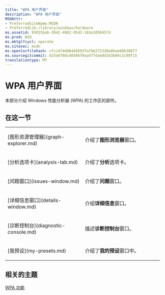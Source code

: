 ```yaml
---
title: "WPA 用户界面"
description: "WPA 用户界面"
MSHAttr:
- PreferredSiteName:MSDN
- PreferredLib:/library/windows/hardware
ms.assetid: 93015bab-3042-4982-95d2-162e105645fd
ms.prod: W10
ms.mktglfcycl: operate
ms.sitesec: msdn
ms.openlocfilehash: cfcc4f4d98445693fafb6272320e08ae0bb30877
ms.sourcegitcommit: d33e870dc4850bf0ea47fdae0d163b04c1c90f15
translationtype: MT
---
```

# <a name="wpa-user-interface"></a>WPA 用户界面


本部分介绍 Windows 性能分析器 (WPA) 的工作区的部件。

## <a name="in-this-section"></a>在这一节


<table>
<colgroup>
<col width="50%" />
<col width="50%" />
</colgroup>
<tbody>
<tr class="odd">
<td><p>[图形资源管理器](graph-explorer.md)</p></td>
<td><p>介绍了<strong>图形浏览器</strong>窗口。</p></td>
</tr>
<tr class="even">
<td><p>[分析选项卡](analysis-tab.md)</p></td>
<td><p>介绍了<strong>分析</strong>选项卡。</p></td>
</tr>
<tr class="odd">
<td><p>[问题窗口](issues-window.md)</p></td>
<td><p>介绍了<strong>问题</strong>窗口。</p></td>
</tr>
<tr class="even">
<td><p>[详细信息窗口](details-window.md)</p></td>
<td><p>介绍<strong>详细信息</strong>窗口。</p></td>
</tr>
<tr class="odd">
<td><p>[诊断控制台](diagnostic-console.md)</p></td>
<td><p>描述<strong>诊断控制台</strong>窗口。</p></td>
</tr>
<tr class="even">
<td><p>[我预设](my-presets.md)</p></td>
<td><p>介绍了<strong>我的预设</strong>窗口中。</p></td>
</tr>
</tbody>
</table>

 

## <a name="related-topics"></a>相关的主题


[WPA 功能](wpa-features.md)

 

 








